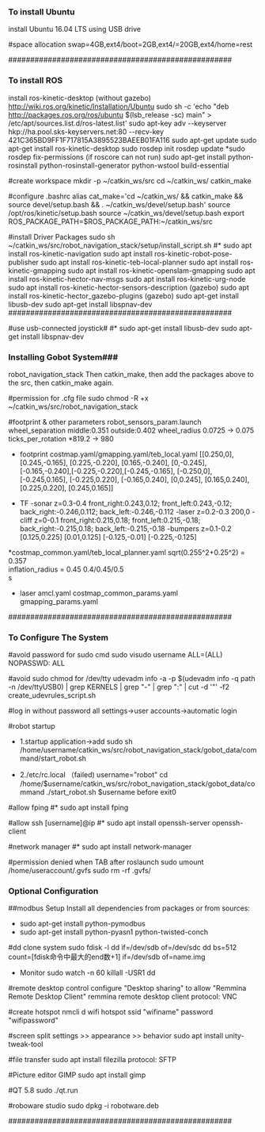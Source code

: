 ### To install Ubuntu ###

install Ubuntu 16.04 LTS using USB drive

#space allocation
swap=4GB,ext4/boot=2GB,ext4/=20GB,ext4/home=rest

###################################################

### To install ROS ###

install ros-kinetic-desktop (without gazebo)
http://wiki.ros.org/kinetic/Installation/Ubuntu
sudo sh -c 'echo "deb http://packages.ros.org/ros/ubuntu $(lsb_release -sc) main" > /etc/apt/sources.list.d/ros-latest.list'
sudo apt-key adv --keyserver hkp://ha.pool.sks-keyservers.net:80 --recv-key 421C365BD9FF1F717815A3895523BAEEB01FA116
sudo apt-get update
sudo apt-get install ros-kinetic-desktop
sudo rosdep init
rosdep update
*sudo rosdep fix-permissions (if roscore can not run)
sudo apt-get install python-rosinstall python-rosinstall-generator python-wstool build-essential

#create workspace
mkdir -p ~/catkin_ws/src
cd ~/catkin_ws/
catkin_make

#configure .bashrc
alias cat_make='cd ~/catkin_ws/ && catkin_make && source devel/setup.bash && . ~/catkin_ws/devel/setup.bash'
source /opt/ros/kinetic/setup.bash
source ~/catkin_ws/devel/setup.bash
export ROS_PACKAGE_PATH=$ROS_PACKAGE_PATH:~/catkin_ws/src


#install Driver Packages
sudo sh ~/catkin_ws/src/robot_navigation_stack/setup/install_script.sh
#*
sudo apt install ros-kinetic-navigation
sudo apt install ros-kinetic-robot-pose-publisher
sudo apt install ros-kinetic-teb-local-planner
sudo apt install ros-kinetic-gmapping
sudo apt install ros-kinetic-openslam-gmapping
sudo apt install ros-kinetic-hector-nav-msgs
sudo apt install ros-kinetic-urg-node
sudo apt install ros-kinetic-hector-sensors-description (gazebo)
sudo apt install ros-kinetic-hector_gazebo-plugins (gazebo)
sudo apt-get install libusb-dev
sudo apt-get install libspnav-dev
###################################################

#use usb-connected joystick#
#*
sudo apt-get install libusb-dev
sudo apt-get install libspnav-dev

### Installing Gobot System###
robot_navigation_stack
Then catkin_make, then add the packages above to the src, then catkin_make again.

#permission for .cfg file
sudo chmod -R +x ~/catkin_ws/src/robot_navigation_stack

#footprint & other parameters
robot_sensors_param.launch      wheel_separation    middle:0.351  outside:0.402
                                wheel_radius        0.0725 -> 0.075
                                ticks_per_rotation  *819.2 -> 980
* footprint
costmap.yaml/gmapping.yaml/teb_local.yaml
[[0.250,0],[0.245,-0.165], [0.225,-0.220], [0.165,-0.240],
[0,-0.245],[-0.165,-0.240],[-0.225,-0.220],[-0.245,-0.165],
[-0.250,0],[-0.245,0.165], [-0.225,0.220], [-0.165,0.240],
[0,0.245], [0.165,0.240],  [0.225,0.220],  [0.245,0.165]]

* TF
-sonar z=0.3-0.4 front_right:0.243,0.12; front_left:0.243,-0.12; back_right:-0.246,0.112; back_left:-0.246,-0.112
-laser z=0.2-0.3 200,0
-cliff z=0-0.1 front_right:0.215,0.18; front_left:0.215,-0.18; back_right:-0.215,0.18; back_left:-0.215,-0.18
-bumpers z=0.1-0.2 [0.125,0.225] [0.01,0.125] [-0.125,-0.01] [-0.225,-0.125]

*costmap_common.yaml/teb_local_planner.yaml
sqrt(0.255^2+0.25^2) = 0.357  
inflation_radius = 0.45     0.4/0.45/0.5  
s
* laser
amcl.yaml
costmap_common_params.yaml
gmapping_params.yaml

###################################################

### To Configure The System ###
#avoid password for sudo cmd
sudo visudo 
username ALL=(ALL) NOPASSWD: ALL

#avoid sudo chmod for /dev/tty
udevadm info -a -p $(udevadm info -q path -n /dev/ttyUSB0) | grep KERNELS | grep "-" | grep ":" | cut -d '"' -f2
create_udevrules_script.sh

#log in without password
all settings->user accounts->automatic login

#robot startup
* 1.startup application->add
sudo sh /home/username/catkin_ws/src/robot_navigation_stack/gobot_data/command/start_robot.sh

* 2./etc/rc.local （failed)
username="robot"
cd /home/$username/catkin_ws/src/robot_navigation_stack/gobot_data/command
./start_robot.sh $username
before exit0
    

#allow fping
#*
sudo apt install fping

#allow ssh [username]@ip
#*
sudo apt install openssh-server openssh-client

#network manager
#*
sudo apt install network-manager

#permission denied when TAB after roslaunch
sudo umount /home/useraccount/.gvfs
sudo rm -rf .gvfs/

### Optional Configuration ###
##modbus Setup
Install all dependencies from packages or from sources:
* sudo apt-get install python-pymodbus
* sudo apt-get install python-pyasn1 python-twisted-conch

#dd clone system
sudo fdisk -l
dd if=/dev/sdb  of=/dev/sdc
dd bs=512 count=[fdisk命令中最大的end数+1] if=/dev/sdb of=name.img
* Monitor
sudo watch -n 60 killall -USR1 dd

#remote desktop control
configure "Desktop sharing" to allow "Remmina Remote Desktop Client"
remmina remote desktop client
protocol: VNC

#create hotspot
nmcli d wifi hotspot ssid "wifiname" password "wifipassword"

#screen split
settings >> appearance >> behavior
sudo apt install unity-tweak-tool

#file transfer
sudo apt install filezilla
protocol: SFTP

#Picture editor GIMP
sudo apt install gimp

#QT 5.8
sudo ./qt.run

#roboware studio
sudo dpkg -i robotware.deb

###################################################
